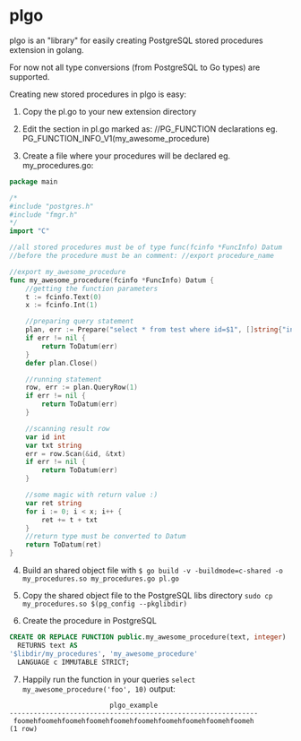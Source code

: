 # plgo
plgo is an "library" for easily creating PostgreSQL stored procedures extension in golang.

For now not all type conversions (from PostgreSQL to Go types) are supported.

Creating new stored procedures in plgo is easy:

1. Copy the pl.go to your new extension directory

2. Edit the section in pl.go marked as: //PG_FUNCTION declarations
eg.
PG_FUNCTION_INFO_V1(my_awesome_procedure)

3. Create a file where your procedures will be declared
eg. my_procedures.go:

```go
package main

/*
#include "postgres.h"
#include "fmgr.h"
*/
import "C"

//all stored procedures must be of type func(fcinfo *FuncInfo) Datum
//before the procedure must be an comment: //export procedure_name

//export my_awesome_procedure
func my_awesome_procedure(fcinfo *FuncInfo) Datum {
	//getting the function parameters
	t := fcinfo.Text(0)
	x := fcinfo.Int(1)

	//preparing query statement
	plan, err := Prepare("select * from test where id=$1", []string{"integer"})
	if err != nil {
		return ToDatum(err)
	}
	defer plan.Close()

	//running statement
	row, err := plan.QueryRow(1)
	if err != nil {
		return ToDatum(err)
	}

	//scanning result row
	var id int
	var txt string
	err = row.Scan(&id, &txt)
	if err != nil {
		return ToDatum(err)
	}

	//some magic with return value :)
	var ret string
	for i := 0; i < x; i++ {
		ret += t + txt
	}
    //return type must be converted to Datum
	return ToDatum(ret)
}
```

4. Build an shared object file with `$ go build -v -buildmode=c-shared -o my_procedures.so my_procedures.go pl.go`

5. Copy the shared object file to the PostgreSQL libs directory `sudo cp my_procedures.so $(pg_config --pkglibdir)`

6. Create the procedure in PostgreSQL

```sql
CREATE OR REPLACE FUNCTION public.my_awesome_procedure(text, integer)
  RETURNS text AS
'$libdir/my_procedures', 'my_awesome_procedure'
  LANGUAGE c IMMUTABLE STRICT;
```

7. Happily run the function in your queries `select my_awesome_procedure('foo', 10)`
output:

```
                         plgo_example                         
--------------------------------------------------------------
 foomehfoomehfoomehfoomehfoomehfoomehfoomehfoomehfoomehfoomeh
(1 row)
```
